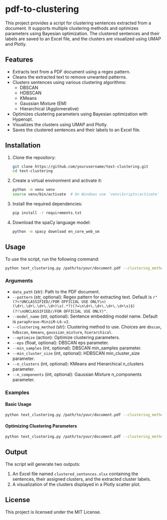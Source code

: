 # pdf-to-clustering

This project provides a script for clustering sentences extracted from a document. It supports multiple clustering methods and optimizes parameters using Bayesian optimization. The clustered sentences and their labels are saved to an Excel file, and the clusters are visualized using UMAP and Plotly.

## Features

- Extracts text from a PDF document using a regex pattern.
- Cleans the extracted text to remove unwanted patterns.
- Clusters sentences using various clustering algorithms:
  - DBSCAN
  - HDBSCAN
  - KMeans
  - Gaussian Mixture (EM)
  - Hierarchical (Agglomerative)
- Optimizes clustering parameters using Bayesian optimization with Hyperopt.
- Visualizes the clusters using UMAP and Plotly.
- Saves the clustered sentences and their labels to an Excel file.

## Installation

1. Clone the repository:
    ```sh
    git clone https://github.com/yourusername/text-clustering.git
    cd text-clustering
    ```

2. Create a virtual environment and activate it:
    ```sh
    python -m venv venv
    source venv/bin/activate  # On Windows use `venv\Scripts\activate`
    ```

3. Install the required dependencies:
    ```sh
    pip install -r requirements.txt
    ```

4. Download the spaCy language model:
    ```sh
    python -m spacy download en_core_web_sm
    ```

## Usage

To use the script, run the following command:

```sh
python text_clustering.py /path/to/your/document.pdf --clustering_method <clustering_method> [options]
```

### Arguments

- `data_path` (str): Path to the PDF document.
- `--pattern` (str, optional): Regex pattern for extracting text. Default is `r"(?<!UNCLASSIFIED//FOR OFFICIAL USE ONLY\n)(\d+\.\d+\.\d+\.\d+)\s(.*?)(?=\n\d+\.\d+\.\d+\.\d+\s|$)(?!\nUNCLASSIFIED//FOR OFFICIAL USE ONLY)"`.
- `--model_name` (str, optional): Sentence embedding model name. Default is `paraphrase-MiniLM-L6-v2`.
- `--clustering_method` (str): Clustering method to use. Choices are `dbscan`, `hdbscan`, `kmeans`, `gaussian_mixture`, `hierarchical`.
- `--optimize` (action): Optimize clustering parameters.
- `--eps` (float, optional): DBSCAN eps parameter.
- `--min_samples` (int, optional): DBSCAN min_samples parameter.
- `--min_cluster_size` (int, optional): HDBSCAN min_cluster_size parameter.
- `--n_clusters` (int, optional): KMeans and Hierarchical n_clusters parameter.
- `--n_components` (int, optional): Gaussian Mixture n_components parameter.

### Examples

#### Basic Usage
```sh
python text_clustering.py /path/to/your/document.pdf --clustering_method kmeans --n_clusters 5
```

#### Optimizing Clustering Parameters
```sh
python text_clustering.py /path/to/your/document.pdf --clustering_method hdbscan --optimize
```

## Output

The script will generate two outputs:
1. An Excel file named `clustered_sentences.xlsx` containing the sentences, their assigned clusters, and the extracted cluster labels.
2. A visualization of the clusters displayed in a Plotly scatter plot.

## License

This project is licensed under the MIT License.
```
